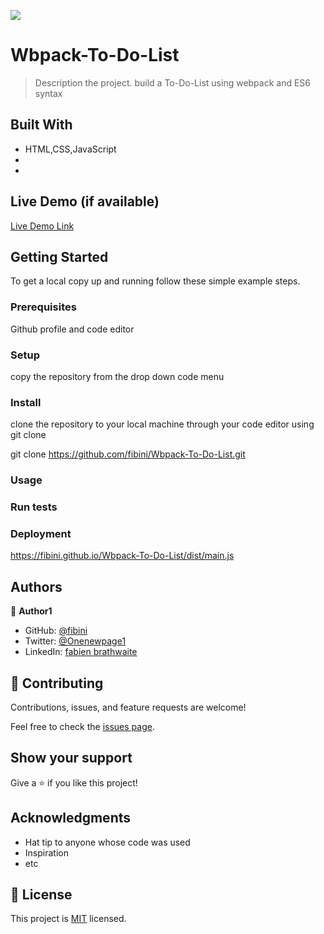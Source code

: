 ![](https://img.shields.io/badge/Microverse-blueviolet)

# Wbpack-To-Do-List

> Description the project.
build a To-Do-List using webpack and ES6 syntax


## Built With

- HTML,CSS,JavaScript
- 
- 

## Live Demo (if available)

[Live Demo Link]()


## Getting Started


To get a local copy up and running follow these simple example steps.

### Prerequisites
Github profile and code editor

### Setup
copy the repository from the drop down code menu

### Install
clone the repository to your local machine through your code editor using git clone

git clone https://github.com/fibini/Wbpack-To-Do-List.git

### Usage

### Run tests

### Deployment
https://fibini.github.io/Wbpack-To-Do-List/dist/main.js



## Authors

👤 **Author1**

- GitHub: [@fibini](https://github.com/fibini)
- Twitter: [@Onenewpage1](https://twitter.com/Onenewpage1)
- LinkedIn: [fabien brathwaite](https://www.linkedin.com/in/fabien-brathwaite-91150822a/)

## 🤝 Contributing

Contributions, issues, and feature requests are welcome!

Feel free to check the [issues page](../../issues/).

## Show your support

Give a ⭐️ if you like this project!

## Acknowledgments

- Hat tip to anyone whose code was used
- Inspiration
- etc

## 📝 License

This project is [MIT](./MIT.md) licensed.
